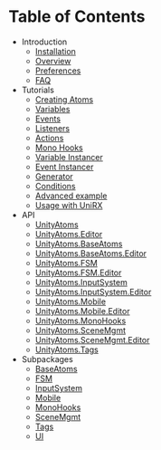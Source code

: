 # Table of Contents

-   Introduction
    -   [Installation](./introduction/installation.md)
    -   [Overview](./introduction/overview.md)
    -   [Preferences](./introduction/preferences.md)
    -   [FAQ](./introduction/faq.md)
-   Tutorials
    -   [Creating Atoms](./tutorials/creating-atoms.md)
    -   [Variables](./tutorials/variables.md)
    -   [Events](./tutorials/events.md)
    -   [Listeners](./tutorials/listeners.md)
    -   [Actions](./tutorials/actions.md)
    -   [Mono Hooks](./tutorials/mono-hooks.md)
    -   [Variable Instancer](./tutorials/variable-instancer.md)
    -   [Event Instancer](./tutorials/event-instancer.md)
    -   [Generator](./tutorials/generator.md)
    -   [Conditions](./tutorials/conditions.md)    
    -   [Advanced example](./tutorials/advanced-example.md)
    -   [Usage with UniRX](./tutorials/unirx.md)
-   API
    -   [UnityAtoms](./api/unityatoms.md)
    -   [UnityAtoms.Editor](./api/unityatoms.editor.md)
    -   [UnityAtoms.BaseAtoms](./api/unityatoms.baseatoms.md)
    -   [UnityAtoms.BaseAtoms.Editor](./api/unityatoms.baseatoms.editor.md)
    -   [UnityAtoms.FSM](./api/unityatoms.fsm.md)
    -   [UnityAtoms.FSM.Editor](./api/unityatoms.fsm.editor.md)
    -   [UnityAtoms.InputSystem](./api/unityatoms.inputsystem.md)
    -   [UnityAtoms.InputSystem.Editor](./api/unityatoms.inputsystem.editor.md)
    -   [UnityAtoms.Mobile](./api/unityatoms.mobile.md)
    -   [UnityAtoms.Mobile.Editor](./api/unityatoms.mobile.editor.md)
    -   [UnityAtoms.MonoHooks](./api/unityatoms.monohooks.md)
    -   [UnityAtoms.SceneMgmt](./api/unityatoms.scenemgmt.md)
    -   [UnityAtoms.SceneMgmt.Editor](./api/unityatoms.scenemgmt.editor.md)
    -   [UnityAtoms.Tags](./api/unityatoms.tags.md)
-   Subpackages
    -   [BaseAtoms](./subpackages/base-atoms.md)
    -   [FSM](./subpackages/fsm.md)
    -   [InputSystem](./subpackages/input-system.md)
    -   [Mobile](./subpackages/mobile.md)
    -   [MonoHooks](./subpackages/mono-hooks.md)
    -   [SceneMgmt](./subpackages/scene-mgmt.md)
    -   [Tags](./subpackages/tags.md)
    -   [UI](./subpackages/ui.md)
